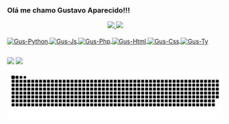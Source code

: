 ### Olá me chamo Gustavo Aparecido!!!

<div align="center">
  <a href="https://github.com/oGustavo01">
  <img height="180em" src="https://github-readme-stats.vercel.app/api?username=ogustavo01&show_icons=true&theme=dark&include_all_commits=true&count_private=true"/>
  <img height="180em" src="https://github-readme-stats.vercel.app/api/top-langs/?username=oGustavo01&layout=compact&langs_count=7&theme=dark"/>
</div>
  
  
<div style="display: inline_block"><br>
  <img align="center" alt="Gus-Python" height="30" width="60" src="https://img.shields.io/badge/Python-14354C?style=for-the-badge&logo=python&logoColor=white">
  <img align="center" alt="Gus-Js" height="30" width="60" src="https://img.shields.io/badge/JavaScript-323330?style=for-the-badge&logo=javascript&logoColor=F7DF1E">
  <img align="center" alt="Gus-Php" height="30" width="60" src="https://img.shields.io/badge/PHP-777BB4?style=for-the-badge&logo=php&logoColor=white">
  <img align="center" alt="Gus-Html" height="30" width="60" src="https://img.shields.io/badge/HTML5-E34F26?style=for-the-badge&logo=html5&logoColor=white">
  <img align="center" alt="Gus-Css" height="30" width="60" src="https://img.shields.io/badge/CSS3-1572B6?style=for-the-badge&logo=css3&logoColor=white">
  <img align="center" alt="Gus-Ty" height="30" width="60" src="https://img.shields.io/badge/TypeScript-007ACC?style=for-the-badge&logo=typescript&logoColor=white">
 
</div>
  
   ##
  
   <a href="https://www.linkedin.com/in/gustavo-a-238940159/" target="_blank"><img src="https://img.shields.io/badge/-LinkedIn-%230077B5?style=for-the-badge&logo=linkedin&logoColor=white" target="_blank"></a> 
   <a href = "mailto:gustavoaparecido2204@gmail.com"><img src="https://img.shields.io/badge/-Gmail-%23333?style=for-the-badge&logo=gmail&logoColor=white" target="_white"></a>

 ![Snake animation](https://github.com/oGustavo01/oGustavo01/blob/output/github-contribution-grid-snake.svg) 
</div>
